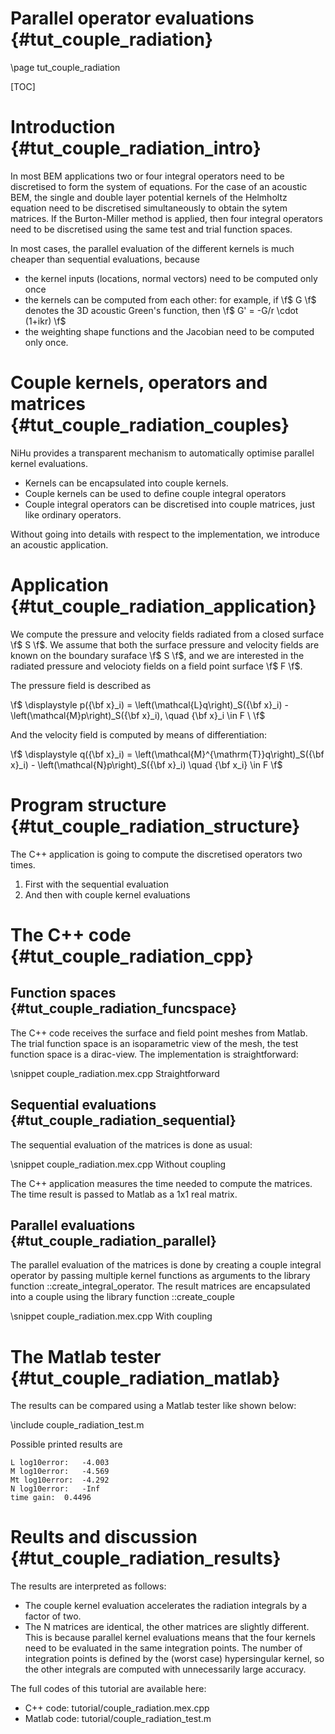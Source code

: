 Parallel operator evaluations {#tut_couple_radiation}
=============================

\page tut_couple_radiation

[TOC]

Introduction {#tut_couple_radiation_intro}
============

In most BEM applications two or four integral operators need to be discretised to form the system of equations.
For the case of an acoustic BEM, the single and double layer potential kernels of the Helmholtz equation need to be discretised simultaneously to obtain the sytem matrices.
If the Burton-Miller method is applied, then four integral operators need to be discretised using the same test and trial function spaces.

In most cases, the parallel evaluation of the different kernels is much cheaper than sequential evaluations, because
- the kernel inputs (locations, normal vectors) need to be computed only once
- the kernels can be computed from each other: for example, if \f$ G \f$ denotes the 3D acoustic Green's function, then \f$ G' = -G/r \cdot (1+ikr) \f$
- the weighting shape functions and the Jacobian need to be computed only once.

Couple kernels, operators and matrices  {#tut_couple_radiation_couples}
======================================

NiHu provides a transparent mechanism to automatically optimise parallel kernel evaluations.

- Kernels can be encapsulated into couple kernels.
- Couple kernels can be used to define couple integral operators
- Couple integral operators can be discretised into couple matrices, just like ordinary operators.

Without going into details with respect to the implementation, we introduce an acoustic application.

Application  {#tut_couple_radiation_application}
===========

We compute the pressure and velocity fields radiated from a closed surface \f$ S \f$.
We assume that both the surface pressure and velocity fields are known on the boundary suraface \f$ S \f$, and we are interested in the radiated pressure and velocioty fields on a field point surface \f$ F \f$.

The pressure field is described as

\f$
\displaystyle
p({\bf x}_i) = \left(\mathcal{L}q\right)_S({\bf x}_i) - \left(\mathcal{M}p\right)_S({\bf x}_i), \quad {\bf x}_i \in F \\
\f$

And the velocity field is computed by means of differentiation:

\f$
\displaystyle
q({\bf x}_i) = \left(\mathcal{M}^{\mathrm{T}}q\right)_S({\bf x}_i) - \left(\mathcal{N}p\right)_S({\bf x}_i) \quad {\bf x_i} \in F
\f$

Program structure  {#tut_couple_radiation_structure}
=================

The C++ application is going to compute the discretised operators two times.
1. First with the sequential evaluation
2. And then with couple kernel evaluations


The C++ code  {#tut_couple_radiation_cpp}
============

Function spaces  {#tut_couple_radiation_funcspace}
---------------

The C++ code receives the surface and field point meshes from Matlab.
The trial function space is an isoparametric view of the mesh, the test function space is a dirac-view.
The implementation is straightforward:

\snippet couple_radiation.mex.cpp Straightforward

Sequential evaluations  {#tut_couple_radiation_sequential}
----------------------

The sequential evaluation of the matrices is done as usual:

\snippet couple_radiation.mex.cpp Without coupling

The C++ application measures the time needed to compute the matrices.
The time result is passed to Matlab as a 1x1 real matrix.

Parallel evaluations  {#tut_couple_radiation_parallel}
--------------------

The parallel evaluation of the matrices is done by creating a couple integral operator by passing multiple kernel functions as arguments to the library function ::create_integral_operator.
The result matrices are encapsulated into a couple using the library function ::create_couple

\snippet couple_radiation.mex.cpp With coupling

The Matlab tester  {#tut_couple_radiation_matlab}
================

The results can be compared using a Matlab tester like shown below:

\include couple_radiation_test.m

Possible printed results are

	L log10error:	-4.003
	M log10error:	-4.569
	Mt log10error:	-4.292
	N log10error:	-Inf
	time gain:	0.4496

Reults and discussion  {#tut_couple_radiation_results}
=====================

The results are interpreted as follows:
- The couple kernel evaluation accelerates the radiation integrals by a factor of two.
- The N matrices are identical, the other matrices are slightly different.
This is because parallel kernel evaluations means that the four kernels need to be evaluated in the same integration points.
The number of integration points is defined by the (worst case) hypersingular kernel, so the other integrals are computed with unnecessarily large accuracy.

The full codes of this tutorial are available here:
- C++ code: tutorial/couple_radiation.mex.cpp
- Matlab code: tutorial/couple_radiation_test.m
